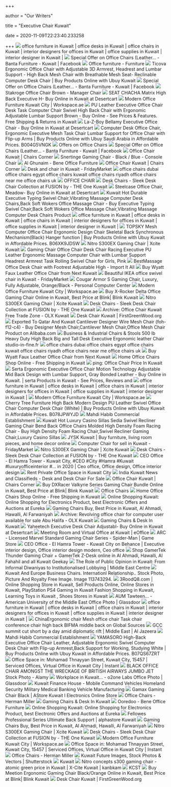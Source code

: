 +++
        
author = "Our Writers"
        
title = "Executive Chair Kuwait"
        
date = 2020-11-09T22:23:40.233258
        
+++
[ ![](http://wp.chrisansgroup.com/aljabriyawordpress/wp-content/uploads/2017/02/01-freedom.jpg)](http://wp.chrisansgroup.com/aljabriyawordpress/wp-content/uploads/2017/02/01-freedom.jpg) office furniture in Kuwait | office desks in Kuwait | office chairs in  Kuwait | interior designers for offices in Kuwait | office supplies in  Kuwait | interior designer in Kuwait |
[ ![](https://lookaside.fbsbx.com/lookaside/crawler/media/?media_id=2413579975326678)](https://lookaside.fbsbx.com/lookaside/crawler/media/?media_id=2413579975326678) Special Offer on Office Chairs (Leather... - Banta Furniture - Kuwait |  Facebook
[ ![](https://www.jysk.com.kw/pub/media/catalog/product/cache/b2dc3f25879ce9c2207d16fffde75f0f/3/6/3620113-01.jpg)](https://www.jysk.com.kw/pub/media/catalog/product/cache/b2dc3f25879ce9c2207d16fffde75f0f/3/6/3620113-01.jpg) Office furniture - Furniture
[ ![](https://www.a.ubuy.com.kw/productimg/?image=aHR0cHM6Ly9pbWFnZXMtbmEuc3NsLWltYWdlcy1hbWF6b24uY29tL2ltYWdlcy9JLzkxWEJvd1ZPeTJMLl9TUzQwMF8uanBn.jpg)](https://www.a.ubuy.com.kw/productimg/?image=aHR0cHM6Ly9pbWFnZXMtbmEuc3NsLWltYWdlcy1hbWF6b24uY29tL2ltYWdlcy9JLzkxWEJvd1ZPeTJMLl9TUzQwMF8uanBn.jpg) Ticova Ergonomic Office Chair with Adjustable 3D Armrest, Headrest and  Lumbar Support - High Back Mesh Chair with Breathable Mesh Seat- Reclinable  Computer Desk Chair | Buy Products Online with Ubuy Kuwait
[ ![](https://lookaside.fbsbx.com/lookaside/crawler/media/?media_id=2413579995326676)](https://lookaside.fbsbx.com/lookaside/crawler/media/?media_id=2413579995326676) Special Offer on Office Chairs (Leather... - Banta Furniture - Kuwait |  Facebook
[ ![](https://www.jysk.com.kw/pub/media/catalog/product/cache/b2dc3f25879ce9c2207d16fffde75f0f/6/0/60580.jpg)](https://www.jysk.com.kw/pub/media/catalog/product/cache/b2dc3f25879ce9c2207d16fffde75f0f/6/0/60580.jpg) Stakroge Office Chair Brown - Manager Chair
[ ![](https://images-na.ssl-images-amazon.com/images/I/71tsn6z3yLL.jpg)](https://images-na.ssl-images-amazon.com/images/I/71tsn6z3yLL.jpg) SEAT CHACHA Matrix High Back Executive H- Buy Online in Kuwait at Desertcart
[ ![](https://workspace.ae/img/cms/960660.jpg)](https://workspace.ae/img/cms/960660.jpg) Modern Office Furniture Kuwait City | Workspace.ae
[ ![](https://images-na.ssl-images-amazon.com/images/I/41oPx6%2B7mwL.jpg)](https://images-na.ssl-images-amazon.com/images/I/41oPx6%2B7mwL.jpg) PU Leather Executive Office Chair Desk Task Computer Chair Swivel High Back  Chair with Ergonomic Adjustable Lumbar Support Brown - Buy Online - See  Prices & Features. Free Shipping & Returns in Kuwait
[ ![](https://m.media-amazon.com/images/I/41d1WeQAd4L.jpg)](https://m.media-amazon.com/images/I/41d1WeQAd4L.jpg) La-Z-Boy Bellamy Executive Office Chair - Buy Online in Kuwait at Desertcart
[ ![](https://www.ubuy.com.sa/productimg/?image=aHR0cHM6Ly9pbWFnZXMtbmEuc3NsLWltYWdlcy1hbWF6b24uY29tL2ltYWdlcy9JLzYxam41dEhCeHZMLl9TUzQwMF8uanBn.jpg)](https://www.ubuy.com.sa/productimg/?image=aHR0cHM6Ly9pbWFnZXMtbmEuc3NsLWltYWdlcy1hbWF6b24uY29tL2ltYWdlcy9JLzYxam41dEhCeHZMLl9TUzQwMF8uanBn.jpg) Computer Desk Office Chair, Ergonomic Executive Mesh Task Chair Lumbar  Support for Office Chair with Flip-up Arms | Buy Products Online with Ubuy  Saudi Arabia in Affordable Prices. B004G5VNGK
[ ![](https://www.jarir.com/media/wysiwyg/Kuwait/MB/MB-1808-KW-Amazing-discount-on-wide-range-of-Executive-Chairs-en.jpg)](https://www.jarir.com/media/wysiwyg/Kuwait/MB/MB-1808-KW-Amazing-discount-on-wide-range-of-Executive-Chairs-en.jpg) Offers on Office Chairs
[ ![](https://lookaside.fbsbx.com/lookaside/crawler/media/?media_id=2413579991993343)](https://lookaside.fbsbx.com/lookaside/crawler/media/?media_id=2413579991993343) Special Offer on Office Chairs (Leather... - Banta Furniture - Kuwait |  Facebook
[ ![](https://www.ourshopee.com/ourshopee-img/ourshopee_products/686274442Office-Chair.jpg)](https://www.ourshopee.com/ourshopee-img/ourshopee_products/686274442Office-Chair.jpg) Office Chair Kuwait | Chairs Corner
[ ![](https://www.jysk.com.kw/pub/media/catalog/product/cache/b2dc3f25879ce9c2207d16fffde75f0f/3/6/3699307_1.jpg)](https://www.jysk.com.kw/pub/media/catalog/product/cache/b2dc3f25879ce9c2207d16fffde75f0f/3/6/3699307_1.jpg) Snertinge Gaming Chair - Black / Blue - Console Chair
[ ![](https://bene.com/pics/office-projects/UAE/Al_Ghunaim/al-ghunaim-trading-co-ltd-06.jpg)](https://bene.com/pics/office-projects/UAE/Al_Ghunaim/al-ghunaim-trading-co-ltd-06.jpg) Al Ghunaim - Bene Office Furniture
[ ![](https://www.248am.com/images/aeron.jpg)](https://www.248am.com/images/aeron.jpg) Office Chair Kuwait | Chairs Corner
[ ![](https://kw.fridaymarket.com/img/ats/00/00/22/22/222212/desk-and-chair-sm_5bb74b239df38.jpg)](https://kw.fridaymarket.com/img/ats/00/00/22/22/222212/desk-and-chair-sm_5bb74b239df38.jpg) Desk and chair in Kuwait - FridayMarket
[ ![](https://gulfofficefurniture.com/54-large_default/bobel-office-chair-lb.jpg)](https://gulfofficefurniture.com/54-large_default/bobel-office-chair-lb.jpg) office chairs dubai office chairs egypt office chairs kuwait office chairs  riyadh office chairs near me office chairs uk
[ ![](https://ik.imagekit.io/dnfxprpw4/media/catalog/product/cache/5/image/9df78eab33525d08d6e5fb8d27136e95/2/3/23-GA-DV-10-M-PNK_A.jpg)](https://ik.imagekit.io/dnfxprpw4/media/catalog/product/cache/5/image/9df78eab33525d08d6e5fb8d27136e95/2/3/23-GA-DV-10-M-PNK_A.jpg) OFFICE CHAIR
[ ![](https://www.theonekuwait.com/images/thumbs/0025428_gani-armchair-green_530.jpg)](https://www.theonekuwait.com/images/thumbs/0025428_gani-armchair-green_530.jpg) Desk Chairs - Sleek Desk Chair Collection at FUSION by - THE One Kuwait
[ ![](https://m.media-amazon.com/images/I/31Pg2RZ3EwL.jpg)](https://m.media-amazon.com/images/I/31Pg2RZ3EwL.jpg) Steelcase Office Chair, Meadow- Buy Online in Kuwait at Desertcart
[ ![](https://sc01.alicdn.com/kf/H0658a4668d0f4d2fa57ab7a6bd176192w/227931616/H0658a4668d0f4d2fa57ab7a6bd176192w.jpg)](https://sc01.alicdn.com/kf/H0658a4668d0f4d2fa57ab7a6bd176192w/227931616/H0658a4668d0f4d2fa57ab7a6bd176192w.jpg) Kuwait Hot Durable Executive Typing Swivel Chair,Vibrating Massage Computer Desk  Chairs,Back Soft Wokers Office Massage Chair - Buy Executive Typing Swivel  Chair,Back Soft Wokers Office Massage Chair,Vibrating Massage Computer Desk  Chairs Product
[ ![](http://wp.chrisansgroup.com/aljabriyawordpress/wp-content/uploads/2017/03/about_img.jpg)](http://wp.chrisansgroup.com/aljabriyawordpress/wp-content/uploads/2017/03/about_img.jpg) office furniture in Kuwait | office desks in Kuwait | office chairs in  Kuwait | interior designers for offices in Kuwait | office supplies in  Kuwait | interior designer in Kuwait |
[ ![](https://www.a.ubuy.com.kw/productimg/?image=aHR0cHM6Ly9pbWFnZXMtbmEuc3NsLWltYWdlcy1hbWF6b24uY29tL2ltYWdlcy9JLzcxbU84RGwtdjZMLl9TUzQwMF8uanBn.jpg)](https://www.a.ubuy.com.kw/productimg/?image=aHR0cHM6Ly9pbWFnZXMtbmEuc3NsLWltYWdlcy1hbWF6b24uY29tL2ltYWdlcy9JLzcxbU84RGwtdjZMLl9TUzQwMF8uanBn.jpg) TOPSKY Mesh Computer Office Chair Ergonomic Design Chair Skeletal Back  Synchronous Mechanism(Black) Hanger function | Buy Products Online with  Ubuy Kuwait in Affordable Prices. B06XK9JDSW
[ ![](https://m.xcite.com/media/catalog/product/cache/1/image/9df78eab33525d08d6e5fb8d27136e95/n/i/nitro_s300ex_gaming_chair_-_radiant_white_1_835_1656.jpg)](https://m.xcite.com/media/catalog/product/cache/1/image/9df78eab33525d08d6e5fb8d27136e95/n/i/nitro_s300ex_gaming_chair_-_radiant_white_1_835_1656.jpg) Nitro S300EX Gaming Chair | Xcite Kuwait
[ ![](https://img-s.yoybuy.com/images/I/61Lc6HcfsKL.jpg)](https://img-s.yoybuy.com/images/I/61Lc6HcfsKL.jpg) Gaming Chair Office Chair Desk Chair Racing Executive PU Leather Ergonomic  Massage Computer Chair with Lumbar Support Headrest Armrest Task Rolling  Swivel Chair for Girls, Pink
[ ![](https://images-na.ssl-images-amazon.com/images/I/41xs1W-1OOL.jpg)](https://images-na.ssl-images-amazon.com/images/I/41xs1W-1OOL.jpg) BestMassage Office Desk Chair with Footrest Adjustable High - Import It All
[ ![](https://xcdn.next.co.uk/COMMON/Items/Default/Default/ItemImages/AltItemShot/315x472/561805s2.jpg)](https://xcdn.next.co.uk/COMMON/Items/Default/Default/ItemImages/AltItemShot/315x472/561805s2.jpg) Buy Wyatt Faux Leather Office Chair from Next Kuwait
[ ![](https://kw.fridaymarket.com/img/ats/00/00/23/77/237718/beautiful-ikea-office-swivel-chair-lg_5c236ad8ecec7.jpg)](https://kw.fridaymarket.com/img/ats/00/00/23/77/237718/beautiful-ikea-office-swivel-chair-lg_5c236ad8ecec7.jpg) Beautiful IKEA office swivel chair in Kuwait - FridayMarket
[ ![](https://www.pckuwait.com/wp-content/uploads/2019/02/gaming-chair-1.jpg)](https://www.pckuwait.com/wp-content/uploads/2019/02/gaming-chair-1.jpg) Cougar Armor S Gaming Chair, Luxury, Fully Adjustable, Orange/Black -  Personal Computer Center
[ ![](https://workspace.ae/1881-home_default/airwave-ice-blue-designer-mesh-chair.jpg)](https://workspace.ae/1881-home_default/airwave-ice-blue-designer-mesh-chair.jpg) Modern Office Furniture Kuwait City | Workspace.ae
[ ![](https://blobstorage.azureedge.net/wbimages//Products/272389/LargeImage/13.jpg)](https://blobstorage.azureedge.net/wbimages//Products/272389/LargeImage/13.jpg) Buy X-Rocker Delta Office Gaming Chair Online in Kuwait, Best Price at  Blink| Blink Kuwait
[ ![](https://m.xcite.com/media/catalog/product/cache/1/thumbnail/700x700/9df78eab33525d08d6e5fb8d27136e95/n/i/nitro_s300ex_gaming_chair_-_radiant_white_3_632_1435.jpg)](https://m.xcite.com/media/catalog/product/cache/1/thumbnail/700x700/9df78eab33525d08d6e5fb8d27136e95/n/i/nitro_s300ex_gaming_chair_-_radiant_white_3_632_1435.jpg) Nitro S300EX Gaming Chair | Xcite Kuwait
[ ![](https://www.theonekuwait.com/images/thumbs/0025427_gani-armchair-white_530.jpg)](https://www.theonekuwait.com/images/thumbs/0025427_gani-armchair-white_530.jpg) Desk Chairs - Sleek Desk Chair Collection at FUSION by - THE One Kuwait
[ ![](https://apollo-ireland.akamaized.net/v1/files/6hv7hrdakmrd-KW/image;s=644x461;olx-st/_1_.jpg)](https://apollo-ireland.akamaized.net/v1/files/6hv7hrdakmrd-KW/image;s=644x461;olx-st/_1_.jpg) Archive: Office Chair Kuwait Free Trade Zone - OLX Kuwait
[ ![](https://blobstorage.azureedge.net/wbimages//Products/1645/SmallImage/32.jpg)](https://blobstorage.azureedge.net/wbimages//Products/1645/SmallImage/32.jpg) Desk Chair Kuwait | FirstGreenWood.org
[ ![](https://sc01.alicdn.com/kf/HTB1tNkUwQOWBuNjSsppq6xPgpXax.jpg)](https://sc01.alicdn.com/kf/HTB1tNkUwQOWBuNjSsppq6xPgpXax.jpg) Exported To Qatar And Kuwait Cantilever Designer Wire Mesh Chair  (foh-f12-c4) - Buy Designer Mesh Chair,Cantilever Mesh Chair,Office Mesh  Chair Product on Alibaba.com
[ ![](https://ak1.ostkcdn.com/images/products/14216996/HERCULES-Series-Big-Tall-Leather-Executive-Swivel-Office-Chair-with-Height-Adjustable-Headrest-c586ed45-762b-48a8-807b-b91e61e4ae26.jpg)](https://ak1.ostkcdn.com/images/products/14216996/HERCULES-Series-Big-Tall-Leather-Executive-Swivel-Office-Chair-with-Height-Adjustable-Headrest-c586ed45-762b-48a8-807b-b91e61e4ae26.jpg) Business & Industrial Chairs & Stools 500 lb Heavy Duty High Back Big and  Tall Desk Executive Ergonomic leather Chair studio-in-fine.fr
[ ![](https://gulfofficefurniture.com/56-home_default/bobel-office-chair-lb.jpg)](https://gulfofficefurniture.com/56-home_default/bobel-office-chair-lb.jpg) office chairs dubai office chairs egypt office chairs kuwait office chairs  riyadh office chairs near me office chairs uk
[ ![](https://xcdn.next.co.uk/COMMON/Items/Default/Default/Publications/G61/shotview/8031/561-805s.jpg)](https://xcdn.next.co.uk/COMMON/Items/Default/Default/Publications/G61/shotview/8031/561-805s.jpg) Buy Wyatt Faux Leather Office Chair from Next Kuwait
[ ![](https://images-na.ssl-images-amazon.com/images/I/51iGbFxYsML._AC_SY400_.jpg)](https://images-na.ssl-images-amazon.com/images/I/51iGbFxYsML._AC_SY400_.jpg) Home Office Chairs Shop Online - Free Shipping in Kuwait
[ ![](https://5.imimg.com/data5/HX/SB/MY-4511245/adjustable-chairs-500x500.jpg)](https://5.imimg.com/data5/HX/SB/MY-4511245/adjustable-chairs-500x500.jpg) ping: Office Chair Price In Kuwait
[ ![](https://images-na.ssl-images-amazon.com/images/I/71CO1noku8L.jpg)](https://images-na.ssl-images-amazon.com/images/I/71CO1noku8L.jpg) Serta Ergonomic Executive Office Chair Motion Technology Adjustable Mid  Back Design with Lumbar Support, Gray Bonded Leather - Buy Online in Kuwait.  | serta Products in Kuwait - See Prices, Reviews and
[ ![](http://wp.chrisansgroup.com/aljabriyawordpress/wp-content/uploads/2017/03/about_img2.jpg)](http://wp.chrisansgroup.com/aljabriyawordpress/wp-content/uploads/2017/03/about_img2.jpg) office furniture in Kuwait | office desks in Kuwait | office chairs in  Kuwait | interior designers for offices in Kuwait | office supplies in  Kuwait | interior designer in Kuwait |
[ ![](https://workspace.ae/1856-home_default/laya-super-ergonomic-with-paddle-shift-control-executive-office-chair.jpg)](https://workspace.ae/1856-home_default/laya-super-ergonomic-with-paddle-shift-control-executive-office-chair.jpg) Modern Office Furniture Kuwait City | Workspace.ae
[ ![](https://www.a.ubuy.com.kw/productimg/?image=aHR0cHM6Ly9pbWFnZXMtbmEuc3NsLWltYWdlcy1hbWF6b24uY29tL2ltYWdlcy9JLzcxQkhJM1ZqazRMLl9TUzQwMF8uanBn.jpg)](https://www.a.ubuy.com.kw/productimg/?image=aHR0cHM6Ly9pbWFnZXMtbmEuc3NsLWltYWdlcy1hbWF6b24uY29tL2ltYWdlcy9JLzcxQkhJM1ZqazRMLl9TUzQwMF8uanBn.jpg) Cherry Tree Furniture High Back Modern Design PU Leather Swivel Office Chair  Computer Desk Chair (White) | Buy Products Online with Ubuy Kuwait in  Affordable Prices. B078JPWYJD
[ ![](http://mahdihabib.com/Uploads/HomeBanner/IMG_9283-update1.jpg)](http://mahdihabib.com/Uploads/HomeBanner/IMG_9283-update1.jpg) Mahdi Habib Commercial Establishment
[ ![](https://sc01.alicdn.com/kf/H2694baea261f46719b7cc7222972e5b3V/238671811/H2694baea261f46719b7cc7222972e5b3V.jpg_.webp)](https://sc01.alicdn.com/kf/H2694baea261f46719b7cc7222972e5b3V/238671811/H2694baea261f46719b7cc7222972e5b3V.jpg_.webp) Kuwait Hot Luxury Casino Sillas Sedia Swivel Recliner Gaming Chair Bend  Back Office Chairs Molded High Density Foam Racing Chair - Buy High Density  Foam Racing Chair,Swivel Recliner Gaming Chair,Luxury Casino Sillas
[ ![](https://www.jysk.com.kw/pub/media/wysiwyg/img_3_layout.jpg)](https://www.jysk.com.kw/pub/media/wysiwyg/img_3_layout.jpg) JYSK Kuwait | Buy furniture, living room pieces, and home decor online
[ ![](https://kw.fridaymarket.com/img/ats/00/00/20/11/201128/computer-chair-for-sell-lg_5b2d28b7de765.jpg)](https://kw.fridaymarket.com/img/ats/00/00/20/11/201128/computer-chair-for-sell-lg_5b2d28b7de765.jpg) Computer Chair for sell in Kuwait - FridayMarket
[ ![](https://m.xcite.com/media/catalog/product/cache/1/thumbnail/700x700/9df78eab33525d08d6e5fb8d27136e95/n/i/nitro_s300ex_gaming_chair_-_radiant_white_2_1661_1306.jpg)](https://m.xcite.com/media/catalog/product/cache/1/thumbnail/700x700/9df78eab33525d08d6e5fb8d27136e95/n/i/nitro_s300ex_gaming_chair_-_radiant_white_2_1661_1306.jpg) Nitro S300EX Gaming Chair | Xcite Kuwait
[ ![](https://www.theonekuwait.com/images/thumbs/0018558_altez-wing-chair-microfibre-green_530.jpeg)](https://www.theonekuwait.com/images/thumbs/0018558_altez-wing-chair-microfibre-green_530.jpeg) Desk Chairs - Sleek Desk Chair Collection at FUSION by - THE One Kuwait
[ ![](https://i.pinimg.com/originals/75/e9/53/75e953faab5780edfc34c72fff15b0dd.jpg)](https://i.pinimg.com/originals/75/e9/53/75e953faab5780edfc34c72fff15b0dd.jpg) CEO Office - El Hamra Tower - Kuwait City, #CEO #City #Hamra #Kuwait  #luxuryofficeinterior #... in 2020 | Ceo office, Office design, Office  interior design
[ ![](https://picture.liquidspace.com/Index?emptyImageUrl=https:%2F%2Fcontent.liquidspace.com%2FImages%2Fliquid-holder.jpg%3Fv%3Dff1a777e91&etag=5ymWQE4LGCv%2FaDOGsuB7Wg%3D%3D&crop=true&aux=kCKf1kJyvt%2FIuEJ0vNqgRhR2pxt7511VJeVGgJLfyn%2BiIHIDh5L7RscXQk5lqbeNQxMvl3Pkb2WBOIwtxFWtWA%3D%3D)](https://picture.liquidspace.com/Index?emptyImageUrl=https:%2F%2Fcontent.liquidspace.com%2FImages%2Fliquid-holder.jpg%3Fv%3Dff1a777e91&etag=5ymWQE4LGCv%2FaDOGsuB7Wg%3D%3D&crop=true&aux=kCKf1kJyvt%2FIuEJ0vNqgRhR2pxt7511VJeVGgJLfyn%2BiIHIDh5L7RscXQk5lqbeNQxMvl3Pkb2WBOIwtxFWtWA%3D%3D) Rent Private Office Space in Kuwait City
[ ![](https://www.indiansinkuwait.com/ClassifiedsImage/CLS_2020102462913702ScreenShot2020-09-05at8.54.17PM.png)](https://www.indiansinkuwait.com/ClassifiedsImage/CLS_2020102462913702ScreenShot2020-09-05at8.54.17PM.png) India Kuwait News and Classifieds - Desk and Desk Chair For Sale
[ ![](https://www.hermanmiller.com/content/dam/hmicom/page_assets/home/image_gallery/ig_home_eames_soft_pad_20191203.jpg.rendition.480.480.jpg)](https://www.hermanmiller.com/content/dam/hmicom/page_assets/home/image_gallery/ig_home_eames_soft_pad_20191203.jpg.rendition.480.480.jpg) Office Chair Kuwait | Chairs Corner
[ ![](https://blobstorage.azureedge.net/wbimages//Products/364746/SmallImage/1.jpg)](https://blobstorage.azureedge.net/wbimages//Products/364746/SmallImage/1.jpg) Buy DXRacer Valkyrie Series Gaming Chair Bundle Online in Kuwait, Best  Price at Blink| Blink Kuwait
[ ![](https://ik.imagekit.io/dnfxprpw4/media/catalog/product/cache/1/small_image/330x262/17f82f742ffe127f42dca9de82fb58b1/2/3/23-UNO-M1-W15-RD_A.jpg)](https://ik.imagekit.io/dnfxprpw4/media/catalog/product/cache/1/small_image/330x262/17f82f742ffe127f42dca9de82fb58b1/2/3/23-UNO-M1-W15-RD_A.jpg) Office Chairs
[ ![](https://images-na.ssl-images-amazon.com/images/I/41xdCHoLwRL._AC_SY400_.jpg)](https://images-na.ssl-images-amazon.com/images/I/41xdCHoLwRL._AC_SY400_.jpg) Home Office Chairs Shop Online - Free Shipping in Kuwait
[ ![](https://dxeur.azureedge.net/productimages/largeimages/ni69140215c1s6914021500.jpg?v=2024&maxwidth=400&maxheight=400&quality=100)](https://dxeur.azureedge.net/productimages/largeimages/ni69140215c1s6914021500.jpg?v=2024&maxwidth=400&maxheight=400&quality=100) Online Shopping Kuwait: Online Shopping for Electronics Product, best  Electronic Offers and Auctions at Eureka
[ ![](https://microless.com/cdn/products/54e536993476e22e968f88630f6589ba-md.jpg)](https://microless.com/cdn/products/54e536993476e22e968f88630f6589ba-md.jpg) Gaming Chairs Buy, Best Price in Kuwait, Al Ahmadi, Hawalli, Al Farwaniyah
[ ![](https://apollo-ireland.akamaized.net/v1/files/n5o4nk25vx061-KW/image;s=644x461;olx-st/_2_.jpg)](https://apollo-ireland.akamaized.net/v1/files/n5o4nk25vx061-KW/image;s=644x461;olx-st/_2_.jpg) Archive: Revolving office chair for computer user available for sale Abu  Halifa - OLX Kuwait
[ ![](https://www.best.com.kw/wcsstore/BEST/images/catalog/productImages/GC-F101-NR-D3.jpg)](https://www.best.com.kw/wcsstore/BEST/images/catalog/productImages/GC-F101-NR-D3.jpg) Gaming Chairs & Desk In Kuwait
[ ![](https://images-na.ssl-images-amazon.com/images/I/81H2XI0DA5L.jpg)](https://images-na.ssl-images-amazon.com/images/I/81H2XI0DA5L.jpg) Yaheetech Executive Desk Chair Adjustabl- Buy Online in Kuwait at Desertcart
[ ![](https://www.eoffice.net/media/catalog/category/Arraya2_LR.jpg)](https://www.eoffice.net/media/catalog/category/Arraya2_LR.jpg) Meeting Room and Virtual Office at Kuwait | eOffice
[ ![](https://gamestore.com.kw/web/image/product.image/5381/image_1024/ARC%20-%20Licensed%20Marvel%20Standard%20Gaming%20Chair%20Series%20-%20Spider-Man?unique=deb14c3)](https://gamestore.com.kw/web/image/product.image/5381/image_1024/ARC%20-%20Licensed%20Marvel%20Standard%20Gaming%20Chair%20Series%20-%20Spider-Man?unique=deb14c3) ARC - Licensed Marvel Standard Gaming Chair Series - Spider-Man | Game Store
[ ![](https://i.pinimg.com/originals/5c/a4/b7/5ca4b73307de5a7a1a876c245d7a98cb.png)](https://i.pinimg.com/originals/5c/a4/b7/5ca4b73307de5a7a1a876c245d7a98cb.png) CEO Office - El Hamra Tower - Kuwait City on Behance | Executive interior  design, Office interior design modern, Ceo office
[ ![](https://cdn.geekaygames.com/pub/media/catalog/product/cache/f16f349b720da0a7b8b90d96299b4477/c/a/camoflage_1.jpg)](https://cdn.geekaygames.com/pub/media/catalog/product/cache/f16f349b720da0a7b8b90d96299b4477/c/a/camoflage_1.jpg) Shop GamerTek Thunder Gaming Chair + GamerTek Z-Desk online in Al Ahmadi,  Hawalli, Al Fahahil and all Kuwait Geekay
[ ![](https://blogsmedia.lse.ac.uk/blogs.dir/22/files/2020/09/thumbnail_Alqabas-newspaper-670x494.jpeg)](https://blogsmedia.lse.ac.uk/blogs.dir/22/files/2020/09/thumbnail_Alqabas-newspaper-670x494.jpeg) The Role of Public Opinion in Kuwait: From Informal Diwaniyas to  Institutionalised Lobbying | Middle East Centre
[ ![](https://previews.123rf.com/images/inkdrop/inkdrop1812/inkdrop181201507/113743294-kuwait-and-europe-business-chairs-internationl-relationship-concept-3d-rendering.jpg)](https://previews.123rf.com/images/inkdrop/inkdrop1812/inkdrop181201507/113743294-kuwait-and-europe-business-chairs-internationl-relationship-concept-3d-rendering.jpg) Kuwait And Europe Business Chairs. Internationl Relationship.. Stock Photo,  Picture And Royalty Free Image. Image 113743294.
[ ![](https://3roodq8.com/image/cache/catalog/products%20image/blue9207-270x270.gif)](https://3roodq8.com/image/cache/catalog/products%20image/blue9207-270x270.gif) 3RoodQ8.com | Online Shopping Store in Kuwait, Sell Products Online, Online  Stores in Kuwait, PlayStation PS4 Gaming in Kuwait Fashion Shopping in  Kuwait, Learning Toys in Kuwait , Shoes Stores in Kuwait
[ ![](https://media.glassdoor.com/l/5c/c2/25/15/aum-tawteen.jpg)](https://media.glassdoor.com/l/5c/c2/25/15/aum-tawteen.jpg) AUM Tawteen... - American University of the Middle East Office Photo |  Glassdoor
[ ![](http://wp.chrisansgroup.com/aljabriyawordpress/wp-content/uploads/2017/02/1-009_ofcourse-1-1.jpg)](http://wp.chrisansgroup.com/aljabriyawordpress/wp-content/uploads/2017/02/1-009_ofcourse-1-1.jpg) office furniture in Kuwait | office desks in Kuwait | office chairs in  Kuwait | interior designers for offices in Kuwait | office supplies in  Kuwait | interior designer in Kuwait |
[ ![](https://p.globalsources.com/IMAGES/PDT/BIG/490/B1179653490.jpg)](https://p.globalsources.com/IMAGES/PDT/BIG/490/B1179653490.jpg) ChinaErgonomic chair Mesh office chair Task chair conference chair high  back BIFMA middle back on Global Sources
[ ![](https://www.aljazeera.com/wp-content/uploads/2017/12/30d5cc4eb11045cc879ed0bb3c56bb86_18.jpeg?resize=770%2C513)](https://www.aljazeera.com/wp-content/uploads/2017/12/30d5cc4eb11045cc879ed0bb3c56bb86_18.jpeg?resize=770%2C513) GCC summit cut short by a day amid diplomatic rift | Middle East | Al  Jazeera
[ ![](http://mahdihabib.com/Uploads/Products/Images/chair-2.jpg)](http://mahdihabib.com/Uploads/Products/Images/chair-2.jpg) Mahdi Habib Commercial Establishment
[ ![](https://www.a.ubuy.com.kw/productimg/?image=aHR0cHM6Ly9pbWFnZXMtbmEuc3NsLWltYWdlcy1hbWF6b24uY29tL2ltYWdlcy9JLzcxU0JaNXRTamdMLl9TUzQwMF8uanBn.jpg)](https://www.a.ubuy.com.kw/productimg/?image=aHR0cHM6Ly9pbWFnZXMtbmEuc3NsLWltYWdlcy1hbWF6b24uY29tL2ltYWdlcy9JLzcxU0JaNXRTamdMLl9TUzQwMF8uanBn.jpg) YAMASORO High-Back Executive Office Chair Leather, Adjustable Ergonomic  Swivel Computer Desk Chair with Flip-up Armrest,Back Support for Working,  Studying White | Buy Products Online with Ubuy Kuwait in Affordable Prices.  B07QS67ZRT
[ ![](https://content.instantoffices.com/Prod/images/centres/original/17405/17405-89577.jpg)](https://content.instantoffices.com/Prod/images/centres/original/17405/17405-89577.jpg) Office Space in: Mohamad Thnayyan Street, Kuwait City, 15457 | Serviced  Offices, Virtual Office in Kuwait City | Instant
[ ![](https://c8.alamy.com/comp/AC5RN1/black-office-chair-amongst-the-wreckage-of-british-airways-jumbo-jet-AC5RN1.jpg)](https://c8.alamy.com/comp/AC5RN1/black-office-chair-amongst-the-wreckage-of-british-airways-jumbo-jet-AC5RN1.jpg) BLACK OFFICE CHAIR AMONGST THE WRECKAGE OF BRITISH AIRWAYS JUMBO JET Stock  Photo - Alamy
[ ![](https://media.glassdoor.com/l/4e/be/ec/bd/workplace-in-kuwait.jpg)](https://media.glassdoor.com/l/4e/be/ec/bd/workplace-in-kuwait.jpg) Workplace in Kuwait... - o2one Labs Office Photo | Glassdoor
[ ![](https://2tnhqy37w8m71g89gztubli0-wpengine.netdna-ssl.com/wp-content/uploads/2018/08/kuwaitfh-6-1200x675.jpg)](https://2tnhqy37w8m71g89gztubli0-wpengine.netdna-ssl.com/wp-content/uploads/2018/08/kuwaitfh-6-1200x675.jpg) Kuwait Finance House - Mobile Command Vehicles Homeland Security Military  Medical Banking Vehicle Manufacturing
[ ![](https://astorekw.com/web/image/product.template/55708/image)](https://astorekw.com/web/image/product.template/55708/image) Gamax Gaming Chair Black | AStore Kuwait l Electronics Online Store
[ ![](https://www.hermanmiller.com/content/dam/hmicom/page_assets/products/cosm_chairs/th_prd_ovw_cosm_chairs_fn.jpg)](https://www.hermanmiller.com/content/dam/hmicom/page_assets/products/cosm_chairs/th_prd_ovw_cosm_chairs_fn.jpg) Office Chairs - Herman Miller
[ ![](https://www.best.com.kw/wcsstore/BEST/images/catalog/productThumbNails/SGS4-BLACK.jpg)](https://www.best.com.kw/wcsstore/BEST/images/catalog/productThumbNails/SGS4-BLACK.jpg) Gaming Chairs & Desk In Kuwait
[ ![](https://bene.com/pics/office-projects/Kuwait/ooredo/Ooredo-03.jpg)](https://bene.com/pics/office-projects/Kuwait/ooredo/Ooredo-03.jpg) Ooredoo - Bene Office Furniture
[ ![](https://dxeur.azureedge.net/productimages/largeimages/ni69140109c1s6914010900.jpg?v=741&maxwidth=400&maxheight=400&quality=100)](https://dxeur.azureedge.net/productimages/largeimages/ni69140109c1s6914010900.jpg?v=741&maxwidth=400&maxheight=400&quality=100) Online Shopping Kuwait: Online Shopping for Electronics Product, best  Electronic Offers and Auctions at Eureka
[ ![](https://alphastorekw.com/wp-content/uploads/2019/08/Fellowes-Professional-Series-Ultimate-Back-Support-copy-600x600.jpg)](https://alphastorekw.com/wp-content/uploads/2019/08/Fellowes-Professional-Series-Ultimate-Back-Support-copy-600x600.jpg) Fellowes Professional Series Ultimate Back Support | alphastore Kuwait
[ ![](https://microless.com/cdn/products/766ef91c658d44dc5be41f06fa401e42-md.jpg)](https://microless.com/cdn/products/766ef91c658d44dc5be41f06fa401e42-md.jpg) Gaming Chairs Buy, Best Price in Kuwait, Al Ahmadi, Hawalli, Al Farwaniyah
[ ![](https://m.xcite.com/media/catalog/product/cache/1/thumbnail/700x700/9df78eab33525d08d6e5fb8d27136e95/n/i/nitro_s300ex_gaming_chair_-_radiant_white_5_612_1453.jpg)](https://m.xcite.com/media/catalog/product/cache/1/thumbnail/700x700/9df78eab33525d08d6e5fb8d27136e95/n/i/nitro_s300ex_gaming_chair_-_radiant_white_5_612_1453.jpg) Nitro S300EX Gaming Chair | Xcite Kuwait
[ ![](https://www.theonekuwait.com/images/thumbs/0021105_egon-armchair-green_530.jpeg)](https://www.theonekuwait.com/images/thumbs/0021105_egon-armchair-green_530.jpeg) Desk Chairs - Sleek Desk Chair Collection at FUSION by - THE One Kuwait
[ ![](https://workspace.ae/1841-home_default/ifit-super-ergonomic-with-paddle-shift-control-executive-office-chair.jpg)](https://workspace.ae/1841-home_default/ifit-super-ergonomic-with-paddle-shift-control-executive-office-chair.jpg) Modern Office Furniture Kuwait City | Workspace.ae
[ ![](https://content.instantoffices.com/sc/Prod/images/centres/1200width/17405/17405-89579.jpg)](https://content.instantoffices.com/sc/Prod/images/centres/1200width/17405/17405-89579.jpg) Office Space in: Mohamad Thnayyan Street, Kuwait City, 15457 | Serviced  Offices, Virtual Office in Kuwait City | Instant
[ ![](https://www.hermanmiller.com/content/dam/hmicom/page_assets/products/cosm_chairs/th_prd_ovw_cosm_chairs_hv.jpg)](https://www.hermanmiller.com/content/dam/hmicom/page_assets/products/cosm_chairs/th_prd_ovw_cosm_chairs_hv.jpg) Office Chairs - Herman Miller
[ ![](https://image.shutterstock.com/image-illustration/kuwait-china-business-chairs-international-260nw-1281103885.jpg)](https://image.shutterstock.com/image-illustration/kuwait-china-business-chairs-international-260nw-1281103885.jpg) Kuwait Future Images, Stock Photos & Vectors | Shutterstock
[ ![](https://www.apg-ga.com/uploads/9/0/9/7/90979718/kuwait-office-3_orig.jpg)](https://www.apg-ga.com/uploads/9/0/9/7/90979718/kuwait-office-3_orig.jpg) Kuwait
[ ![](https://m.xcite.com/media/catalog/product/cache/1/thumbnail/550x400/9df78eab33525d08d6e5fb8d27136e95/i/m/image_template_2_13__16.jpg)](https://m.xcite.com/media/catalog/product/cache/1/thumbnail/550x400/9df78eab33525d08d6e5fb8d27136e95/i/m/image_template_2_13__16.jpg) Nitro concepts s300 gaming chair - atomic green price in Kuwait | X-Cite  Kuwait | kanbkam
[ ![](https://www.kcst.edu.kw/assets/images/news5.2.png)](https://www.kcst.edu.kw/assets/images/news5.2.png) KCST
[ ![](https://blobstorage.azureedge.net/wbimages//Products/450462/SmallImage/1.jpg)](https://blobstorage.azureedge.net/wbimages//Products/450462/SmallImage/1.jpg) Buy Meetion Ergonomic Gaming Chair Black/Orange Online in Kuwait, Best  Price at Blink| Blink Kuwait
[ ![](https://ik.imagekit.io/dnfxprpw4/media/catalog/product/cache/7/image/9df78eab33525d08d6e5fb8d27136e95/2/9/29-acm-92506_e_4.jpg)](https://ik.imagekit.io/dnfxprpw4/media/catalog/product/cache/7/image/9df78eab33525d08d6e5fb8d27136e95/2/9/29-acm-92506_e_4.jpg) Desk Chair Kuwait | FirstGreenWood.org

